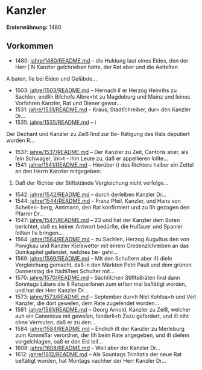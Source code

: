# Kanzler

**Ersterwähnung:** 1480

## Vorkommen
- 1480: [jahre/1480/README.md](../jahre/1480/README.md) – die Huldung laut eines Eides, den der Herr |
N Kanzler geſchrieben hatte, der Rat aber und die Aelteſten

A baten, ſie bei Eiden und Gelübde...
- 1503: [jahre/1503/README.md](../jahre/1503/README.md) – Hernach iſ er Herzog Heinrihs zu Sachſen,
endlih Biſchofs Albre<ht zu Magdeburg und Mainz und
ſeines Vorfahren Kanzler, Rat und Diener gewor...
- 1531: [jahre/1531/README.md](../jahre/1531/README.md) – Kraus, Stadtſchreiber, dur< den Kanzler
Dr...
- 1535: [jahre/1535/README.md](../jahre/1535/README.md) – i

Der Dechant und Kanzler zu Zeiß ſind zur Be-
ſtätigung des Rats deputiert worden R...
- 1537: [jahre/1537/README.md](../jahre/1537/README.md) – Der
Kanzler zu Zeit, Cantoris aber, als ſein Schwager, \hi>t -
ihm Leute zu, daß er appellieren ſollte...
- 1541: [jahre/1541/README.md](../jahre/1541/README.md) – Hierüber i} des Richters halber ein Zettel an den
Herrn Kanzler mitgegeben:

1) Daß der Richter der Stifts\tände Vergleichung
nicht verfolge...
- 1542: [jahre/1542/README.md](../jahre/1542/README.md) – durch derſelben Kanzler Dr...
- 1544: [jahre/1544/README.md](../jahre/1544/README.md) – Franz Pfeil, Kanzler, und Hans von Schellen-
berg, Amtmann, den Rat konfirmiert und zu ſih gezogen
den Pfarrer Dr...
- 1547: [jahre/1547/README.md](../jahre/1547/README.md) – 23 und hat der Kanzler dem Boten berichtet, daß
es keiner Antwort bedürſte, die Huſſauer und Spanier
ſollten ſie bringen...
- 1564: [jahre/1564/README.md](../jahre/1564/README.md) – zu Sachſen, Herzog Auguſtus
den von Ponigkau und Kanzler Kieſewetter mit einem
Credenzſchreiben an das Domkapitel geſendet, welches be-
gehr...
- 1569: [jahre/1569/README.md](../jahre/1569/README.md) – Mit den Schuſtern aber iſ} dieſe Vergleichung gemacht,
daß in den Märkten Petri Pauli und dem grünen Donnerstag
die ſtädtiſhen Schuſter mit...
- 1570: [jahre/1570/README.md](../jahre/1570/README.md) – Sächſiſchen Stifſts8räten ſind dann Sonntags Lätare die
8 Ratsperſonen zum erſten mal beſtätigt worden, und hat
der Herr Kanzler Dr...
- 1573: [jahre/1573/README.md](../jahre/1573/README.md) – September dur<h Niel Kohlba<h und Veit
Kanzler, die dort geweſen, dem Rate zugeſendet worden...
- 1581: [jahre/1581/README.md](../jahre/1581/README.md) – Georg Arnold, Kanzler zu Zeiß,
welcher auh ein Canonicus mit geweſen, ſonderli<h Zazu
gefordert, und iſt niht ohne Vermuten, daß er zu den...
- 1584: [jahre/1584/README.md](../jahre/1584/README.md) – Endlich
iſt der Kanzler zu Merſeburg zum Kommiſſar verordnet,
der ſih beim Rate angegeben, und iſt dieſem vorgeſchlagen,
oaß er den Eid leiſ...
- 1608: [jahre/1608/README.md](../jahre/1608/README.md) – Weil aber der Kanzler
Dr...
- 1612: [jahre/1612/README.md](../jahre/1612/README.md) – Als Sountags Trinitatis der neue Rat beſtätigt worden,
hat Montags nachher der Herr Kanzler Dr...
